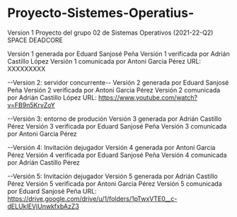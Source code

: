 # Proyecto-Sistemes-Operatius-

Version 1
Proyecto del grupo 02 de Sistemas Operativos (2021-22-Q2)
SPACE DEADCORE

Versión 1 generada por Eduard Sanjosé Peña
Versión 1 verificada por Adrián Castillo López
Versión 1 comunicada por Antoni Garcia Pérez
URL: XXXXXXXXX

--Version 2: servidor concurrente--
Versión 2 generada por Eduard Sanjosé Peña 
Versión 2 verificada por Antoni Garcia Pérez
Versión 2 comunicada por Adrián Castillo López
URL: https://www.youtube.com/watch?v=FB9n5KrvZoY


--Versión 3: entorno de produción
 Versión 3 generada por Adrián Castillo Pérez
 Versión 3 verificada por Eduard Sanjosé Peña
 Versión 3 comunicada por Antoni Garcia Pérez

--Versión 4: Invitación dejugador
 Versión 4 generada por Antoni Garcia Pérez
 Versión 4 verificada por Eduard Sanjosé Peña
 Versión 4 comunicada por Adrián Castillo Pérez
 
--Versión 5: Invitación dejugador
 Versión 5 generada por Adrián Castillo Pérez
 Versión 5 verificada por Antoni Garcia Pérez
 Versión 5 comunicada por Eduard Sanjosé Peña
 URL: https://drive.google.com/drive/u/1/folders/1pTwxVTE0__c-dELUkIEVjUnwkfxbAzZ3
